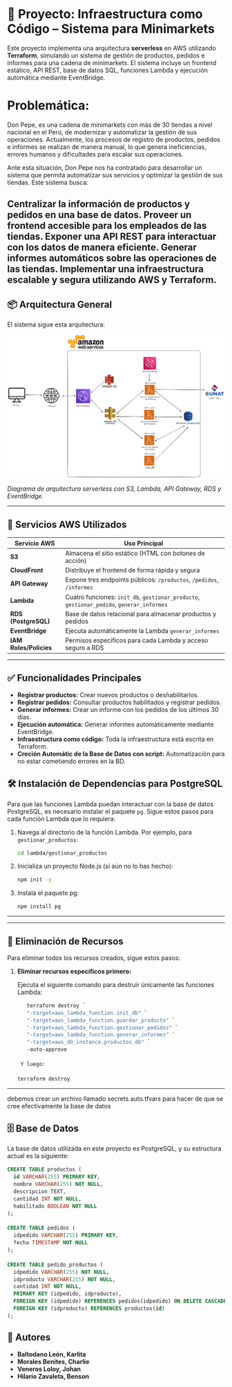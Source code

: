 # 🧾 Proyecto: Infraestructura como Código – Sistema para Minimarkets

Este proyecto implementa una arquitectura **serverless** en AWS utilizando **Terraform**, simulando un sistema de gestión de productos, pedidos e informes para una cadena de minimarkets. El sistema incluye un frontend estático, API REST, base de datos SQL, funciones Lambda y ejecución automática mediante EventBridge.

# Problemática:
Don Pepe, es una cadena de minimarkets con más de 30 tiendas a nivel nacional en el Perú, de modernizar y automatizar la gestión de sus operaciones. Actualmente, los procesos de registro de productos, pedidos e informes se realizan de manera manual, lo que genera ineficiencias, errores humanos y dificultades para escalar sus operaciones.

Ante esta situación, Don Pepe nos ha contratado para desarrollar un sistema que permita automatizar sus servicios y optimizar la gestión de sus tiendas. Este sistema busca:

Centralizar la información de productos y pedidos en una base de datos.
Proveer un frontend accesible para los empleados de las tiendas.
Exponer una API REST para interactuar con los datos de manera eficiente.
Generar informes automáticos sobre las operaciones de las tiendas.
Implementar una infraestructura escalable y segura utilizando AWS y Terraform.
---

## 📦 Arquitectura General

El sistema sigue esta arquitectura:

![Arquitectura](img/arquitectura.png)

*Diagrama de arquitectura serverless con S3, Lambda, API Gateway, RDS y EventBridge.*

---

## 🚀 Servicios AWS Utilizados

| Servicio AWS          | Uso Principal                                                                 |
|-----------------------|-------------------------------------------------------------------------------|
| **S3**                | Almacena el sitio estático (HTML con botones de acción)                      |
| **CloudFront**        | Distribuye el frontend de forma rápida y segura                              |
| **API Gateway**       | Expone tres endpoints públicos: `/productos`, `/pedidos`, `/informes`        |
| **Lambda**            | Cuatro funciones: `init_db`, `gestionar_producto`, `gestionar_pedido`, `generar_informes` |
| **RDS (PostgreSQL)**  | Base de datos relacional para almacenar productos y pedidos                  |
| **EventBridge**       | Ejecuta automáticamente la Lambda `generar_informes`                        |
| **IAM Roles/Policies**| Permisos específicos para cada Lambda y acceso seguro a RDS                  |

---

## ✅ Funcionalidades Principales

- **Registrar productos:** Crear nuevos productos o deshabilitarlos.
- **Registrar pedidos:** Consultar productos habilitados y registrar pedidos.
- **Generar informes:** Crear un informe con los pedidos de los últimos 30 días.
- **Ejecución automática:** Generar informes automáticamente mediante EventBridge.
- **Infraestructura como código:** Toda la infraestructura está escrita en Terraform.
- **Creción Automátic de la Base de Datos con script:** Automatización para no estar cometiendo errores en la BD.

## 🛠️ Instalación de Dependencias para PostgreSQL

Para que las funciones Lambda puedan interactuar con la base de datos PostgreSQL, es necesario instalar el paquete `pg`. Sigue estos pasos para cada función Lambda que lo requiera:

1. Navega al directorio de la función Lambda. Por ejemplo, para `gestionar_productos`:
   ```bash
   cd lambda/gestionar_productos
2. Inicializa un proyecto Node.js (si aún no lo has hecho):
    ```bash
    npm init -y
3. Instala el paquete pg:
    ```bash
    npm install pg
---

---

## 🧹 Eliminación de Recursos

Para eliminar todos los recursos creados, sigue estos pasos:

1. **Eliminar recursos específicos primero:**

   Ejecuta el siguiente comando para destruir únicamente las funciones Lambda:

   ```bash
      terraform destroy `
      "-target=aws_lambda_function.init_db" `
      "-target=aws_lambda_function.guardar_producto" `
      "-target=aws_lambda_function.gestionar_pedidos" `
      "-target=aws_lambda_function.generar_informes" `
      "-target=aws_db_instance.productos_db" `
      -auto-approve

    Y luego:

   terraform destroy
---

debemos crear un archivo llamado secrets.auto.tfvars para hacer de que se cree efectivamente la base de datos

## 🗄️ Base de Datos

La base de datos utilizada en este proyecto es PostgreSQL, y su estructura actual es la siguiente:

```sql
CREATE TABLE productos (
  id VARCHAR(255) PRIMARY KEY,
  nombre VARCHAR(255) NOT NULL,
  descripcion TEXT,
  cantidad INT NOT NULL,
  habilitado BOOLEAN NOT NULL
);

CREATE TABLE pedidos (
  idpedido VARCHAR(255) PRIMARY KEY,
  fecha TIMESTAMP NOT NULL
);

CREATE TABLE pedido_productos (
  idpedido VARCHAR(255) NOT NULL,
  idproducto VARCHAR(255) NOT NULL,
  cantidad INT NOT NULL,
  PRIMARY KEY (idpedido, idproducto),
  FOREIGN KEY (idpedido) REFERENCES pedidos(idpedido) ON DELETE CASCADE,
  FOREIGN KEY (idproducto) REFERENCES productos(id)
);
```

## 👥 Autores

- **Baltodano León, Karlita**  
- **Morales Benites, Charlie**  
- **Veneros Loloy, Johan**  
- **Hilario Zavaleta, Benson**